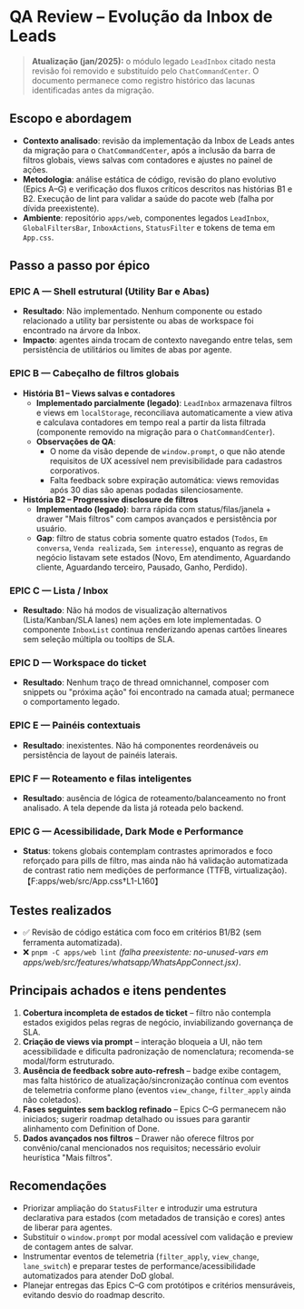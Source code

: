 # QA Review – Evolução da Inbox de Leads

> **Atualização (jan/2025):** o módulo legado `LeadInbox` citado nesta revisão foi removido e substituído pelo `ChatCommandCenter`. O documento permanece como registro histórico das lacunas identificadas antes da migração.

## Escopo e abordagem
- **Contexto analisado**: revisão da implementação da Inbox de Leads antes da migração para o `ChatCommandCenter`, após a inclusão da barra de filtros globais, views salvas com contadores e ajustes no painel de ações.
- **Metodologia**: análise estática de código, revisão do plano evolutivo (Epics A–G) e verificação dos fluxos críticos descritos nas histórias B1 e B2. Execução de lint para validar a saúde do pacote web (falha por dívida preexistente).
- **Ambiente**: repositório `apps/web`, componentes legados `LeadInbox`, `GlobalFiltersBar`, `InboxActions`, `StatusFilter` e tokens de tema em `App.css`.

## Passo a passo por épico

### EPIC A — Shell estrutural (Utility Bar e Abas)
- **Resultado**: Não implementado. Nenhum componente ou estado relacionado a utility bar persistente ou abas de workspace foi encontrado na árvore da Inbox.
- **Impacto**: agentes ainda trocam de contexto navegando entre telas, sem persistência de utilitários ou limites de abas por agente.

### EPIC B — Cabeçalho de filtros globais
- **História B1 – Views salvas e contadores**
  - **Implementado parcialmente (legado)**: `LeadInbox` armazenava filtros e views em `localStorage`, reconciliava automaticamente a view ativa e calculava contadores em tempo real a partir da lista filtrada (componente removido na migração para o `ChatCommandCenter`).
  - **Observações de QA**:
    - O nome da visão depende de `window.prompt`, o que não atende requisitos de UX acessível nem previsibilidade para cadastros corporativos.
    - Falta feedback sobre expiração automática: views removidas após 30 dias são apenas podadas silenciosamente.
- **História B2 – Progressive disclosure de filtros**
  - **Implementado (legado)**: barra rápida com status/filas/janela + drawer "Mais filtros" com campos avançados e persistência por usuário.
  - **Gap**: filtro de status cobria somente quatro estados (`Todos`, `Em conversa`, `Venda realizada`, `Sem interesse`), enquanto as regras de negócio listavam sete estados (Novo, Em atendimento, Aguardando cliente, Aguardando terceiro, Pausado, Ganho, Perdido).

### EPIC C — Lista / Inbox
- **Resultado**: Não há modos de visualização alternativos (Lista/Kanban/SLA lanes) nem ações em lote implementadas. O componente `InboxList` continua renderizando apenas cartões lineares sem seleção múltipla ou tooltips de SLA.

### EPIC D — Workspace do ticket
- **Resultado**: Nenhum traço de thread omnichannel, composer com snippets ou "próxima ação" foi encontrado na camada atual; permanece o comportamento legado.

### EPIC E — Painéis contextuais
- **Resultado**: inexistentes. Não há componentes reordenáveis ou persistência de layout de painéis laterais.

### EPIC F — Roteamento e filas inteligentes
- **Resultado**: ausência de lógica de roteamento/balanceamento no front analisado. A tela depende da lista já roteada pelo backend.

### EPIC G — Acessibilidade, Dark Mode e Performance
- **Status**: tokens globais contemplam contrastes aprimorados e foco reforçado para pills de filtro, mas ainda não há validação automatizada de contrast ratio nem medições de performance (TTFB, virtualização).【F:apps/web/src/App.css†L1-L160】

## Testes realizados
- ✅ Revisão de código estática com foco em critérios B1/B2 (sem ferramenta automatizada).
- ❌ `pnpm -C apps/web lint` *(falha preexistente: no-unused-vars em apps/web/src/features/whatsapp/WhatsAppConnect.jsx)*.

## Principais achados e itens pendentes
1. **Cobertura incompleta de estados de ticket** – filtro não contempla estados exigidos pelas regras de negócio, inviabilizando governança de SLA.
2. **Criação de views via prompt** – interação bloqueia a UI, não tem acessibilidade e dificulta padronização de nomenclatura; recomenda-se modal/form estruturado.
3. **Ausência de feedback sobre auto-refresh** – badge exibe contagem, mas falta histórico de atualização/sincronização contínua com eventos de telemetria conforme plano (eventos `view_change`, `filter_apply` ainda não coletados).
4. **Fases seguintes sem backlog refinado** – Epics C–G permanecem não iniciados; sugerir roadmap detalhado ou issues para garantir alinhamento com Definition of Done.
5. **Dados avançados nos filtros** – Drawer não oferece filtros por convênio/canal mencionados nos requisitos; necessário evoluir heurística "Mais filtros".

## Recomendações
- Priorizar ampliação do `StatusFilter` e introduzir uma estrutura declarativa para estados (com metadados de transição e cores) antes de liberar para agentes.
- Substituir o `window.prompt` por modal acessível com validação e preview de contagem antes de salvar.
- Instrumentar eventos de telemetria (`filter_apply`, `view_change`, `lane_switch`) e preparar testes de performance/acessibilidade automatizados para atender DoD global.
- Planejar entregas das Epics C–G com protótipos e critérios mensuráveis, evitando desvio do roadmap descrito.
